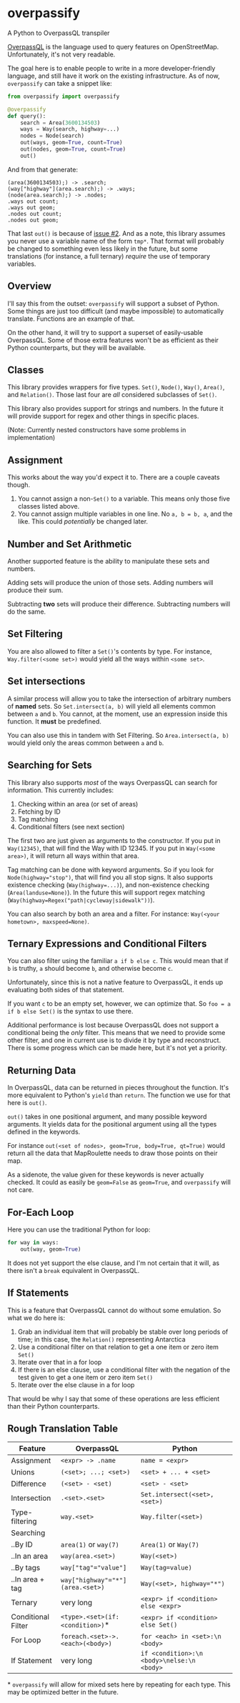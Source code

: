 # overpassify
A Python to OverpassQL transpiler

[OverpassQL](http://wiki.openstreetmap.org/wiki/Overpass_API/Overpass_QL) is the language used to query features on OpenStreetMap. Unfortunately, it's not very readable.

The goal here is to enable people to write in a more developer-friendly language, and still have it work on the existing infrastructure. As of now, `overpassify` can take a snippet like:

```Python
from overpassify import overpassify

@overpassify
def query():
    search = Area(3600134503)
    ways = Way(search, highway=...)
    nodes = Node(search)
    out(ways, geom=True, count=True)
    out(nodes, geom=True, count=True)
    out()
```

And from that generate:

```OverpassQL
(area(3600134503);) -> .search;
(way["highway"](area.search);) -> .ways;
(node(area.search);) -> .nodes;
.ways out count;
.ways out geom;
.nodes out count;
.nodes out geom;
```

That last `out()` is because of [issue #2](https://github.com/LivInTheLookingGlass/overpassify/issues/2). And as a note, this library assumes you never use a variable name of the form `tmp*`. That format will probably be changed to something even less likely in the future, but some translations (for instance, a full ternary) *require* the use of temporary variables.

## Overview

I'll say this from the outset: `overpassify` will support a subset of Python. Some things are just too difficult (and maybe impossible) to automatically translate. Functions are an example of that.

On the other hand, it will try to support a superset of easily-usable OverpassQL. Some of those extra features won't be as efficient as their Python counterparts, but they will be available.

## Classes

This library provides wrappers for five types. `Set()`, `Node()`, `Way()`, `Area()`, and `Relation()`. Those last four are *all* considered subclasses of `Set()`.

This library also provides support for strings and numbers. In the future it will provide support for regex and other things in specific places.

(Note: Currently nested constructors have some problems in implementation)

## Assignment

This works about the way you'd expect it to. There are a couple caveats though.

1. You cannot assign a non-`Set()` to a variable. This means only those five classes listed above.
2. You cannot assign multiple variables in one line. No `a, b = b, a`, and the like. This could *potentially* be changed later.

## Number and Set Arithmetic

Another supported feature is the ability to manipulate these sets and numbers.

Adding sets will produce the union of those sets. Adding numbers will produce their sum.

Subtracting **two** sets will produce their difference. Subtracting numbers will do the same.

## Set Filtering

You are also allowed to filter a `Set()`'s contents by type. For instance, `Way.filter(<some set>)` would yield all the ways within `<some set>`.

## Set intersections

A similar process will allow you to take the intersection of arbitrary numbers of **named** sets. So `Set.intersect(a, b)` will yield all elements common between `a` and `b`. You cannot, at the moment, use an expression inside this function. It **must** be predefined.

You can also use this in tandem with Set Filtering. So `Area.intersect(a, b)` would yield only the areas common between `a` and `b`.

## Searching for Sets

This library also supports *most* of the ways OverpassQL can search for information. This currently includes:

1. Checking within an area (or set of areas)
2. Fetching by ID
3. Tag matching
4. Conditional filters (see next section)

The first two are just given as arguments to the constructor. If you put in `Way(12345)`, that will find the Way with ID 12345. If you put in `Way(<some area>)`, it will return all ways within that area.

Tag matching can be done with keyword arguments. So if you look for `Node(highway="stop")`, that will find you all stop signs. It also supports existence checking (`Way(highway=...)`), and non-existence checking (`Area(landuse=None)`). In the future this will support regex matching (`Way(highway=Regex("path|cycleway|sidewalk"))`).

You can also search by both an area and a filter. For instance: `Way(<your hometown>, maxspeed=None)`.

## Ternary Expressions and Conditional Filters

You can also filter using the familiar `a if b else c`. This would mean that if `b` is truthy, `a` should become `b`, and otherwise become `c`.

Unfortunately, since this is not a native feature to OverpassQL, it ends up evaluating both sides of that statement.

If you want `c` to be an empty set, however, we can optimize that. So `foo = a if b else Set()` is the syntax to use there.

Additional performance is lost because OverpassQL does not support a conditional being the *only* filter. This means that we need to provide some other filter, and one in current use is to divide it by type and reconstruct. There is some progress which can be made here, but it's not yet a priority.

## Returning Data

In OverpassQL, data can be returned in pieces throughout the function. It's more equivalent to Python's `yield` than `return`. The function we use for that here is `out()`.

`out()` takes in one positional argument, and many possible keyword arguments. It yields data for the positional argument using all the types defined in the keywords.

For instance `out(<set of nodes>, geom=True, body=True, qt=True)` would return all the data that MapRoulette needs to draw those points on their map.

As a sidenote, the value given for these keywords is never actually checked. It could as easily be `geom=False` as `geom=True`, and `overpassify` will not care.

## For-Each Loop

Here you can use the traditional Python for loop:

```Python
for way in ways:
    out(way, geom=True)
```

It does not yet support the else clause, and I'm not certain that it will, as there isn't a `break` equivalent in OverpassQL.

## If Statements

This is a feature that OverpassQL cannot do without some emulation. So what we do here is:

1. Grab an individual item that will probably be stable over long periods of time; in this case, the `Relation()` representing Antarctica
2. Use a conditional filter on that relation to get a one item or zero item `Set()`
3. Iterate over that in a for loop
4. If there is an else clause, use a conditional filter with the negation of the test given to get a one item or zero item `Set()`
5. Iterate over the else clause in a for loop

That would be why I say that some of these operations are less efficient than their Python counterparts.

## Rough Translation Table

| Feature            | OverpassQL                        | Python                                           |
| ------------------ | --------------------------------- | ------------------------------------------------ |
| Assignment         | `<expr> -> .name`                 | `name = <expr> `                                 |
| Unions             | `(<set>; ...; <set>)`             | `<set> + ... + <set>`                            |
| Difference         | `(<set> - <set)`                  | `<set> - <set>`                                  |
| Intersection       | `.<set>.<set>`                    | `Set.intersect(<set>, <set>)`                    |
| Type-filtering     | `way.<set>`                       | `Way.filter(<set>)`                              |
| Searching          |                                   |                                                  |
| ..By ID            | `area(1)` or `way(7)`             | `Area(1)` or `Way(7)`                            |
| ..In an area       | `way(area.<set>)`                 | `Way(<set>)`                                     |
| ..By tags          | `way["tag"="value"]`              | `Way(tag=value)`                                 |
| ..In area + tag    | `way["highway"="*"](area.<set>)`  | `Way(<set>, highway="*")`                        |
| Ternary            | very long                         | `<expr> if <condition> else <expr>`              |
| Conditional Filter | `<type>.<set>(if: <condition>)`\* | `<expr> if <condition> else Set()`               |
| For Loop           | `foreach.<set>->.<each>(<body>)`  | `for <each> in <set>:\n    <body>`               |
| If Statement       | very long                         | `if <condition>:\n    <body>\nelse:\n    <body>` |

\* `overpassify` will allow for mixed sets here by repeating for each type. This may be optimized better in the future.
